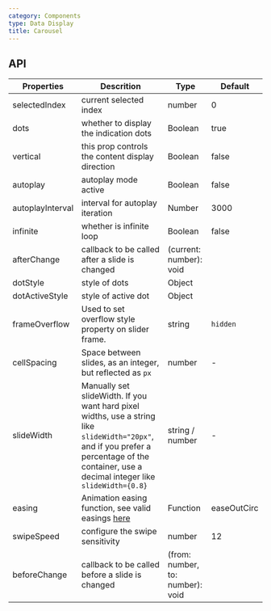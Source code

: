 ```yaml
---
category: Components
type: Data Display
title: Carousel
---
```


## API

Properties | Descrition | Type | Default
-----------|------------|------|--------
| selectedIndex |  current selected index  |  number  |  0  |
| dots | whether to display the indication dots | Boolean | true |
| vertical | this prop controls the content display direction | Boolean   | false |
| autoplay | autoplay mode active | Boolean   | false |
| autoplayInterval | interval for autoplay iteration | Number | 3000 |
| infinite | whether is infinite loop | Boolean   | false |
| afterChange  | callback to be called after a slide is changed | (current: number): void | |
| dotStyle  | style of dots | Object | |
| dotActiveStyle  | style of active dot | Object  | |
| frameOverflow | Used to set overflow style property on slider frame. | string | `hidden` |
| cellSpacing | Space between slides, as an integer, but reflected as `px` | number | - |
| slideWidth | Manually set slideWidth. If you want hard pixel widths, use a string like `slideWidth="20px"`, and if you prefer a percentage of the container, use a decimal integer like `slideWidth={0.8}` | string / number | - |
| easing | Animation easing function, see valid easings [here](https://github.com/chenglou/tween-functions) | Function | easeOutCirc |
| swipeSpeed | configure the swipe sensitivity | number | 12 |
| beforeChange | callback to be called before a slide is changed | (from: number, to: number): void | |
